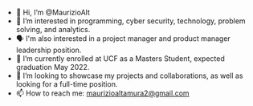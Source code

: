 - 👋 Hi, I’m @MaurizioAlt
- 👀 I’m interested in programming, cyber security, technology, problem solving, and analytics. 
- 🗣️ I'm also interested in a project manager and product manager leadership position.
- 🌱 I’m currently enrolled at UCF as a Masters Student, expected graduation May 2022. 
- 💞️ I’m looking to showcase my projects and collaborations, as well as looking for a full-time position. 
- 📫 How to reach me: maurizioaltamura2@gmail.com

<!---
MaurizioAlt/MaurizioAlt is a ✨ special ✨ repository because its `README.md` (this file) appears on your GitHub profile.
You can click the Preview link to take a look at your changes.
--->
